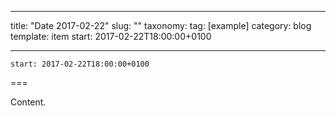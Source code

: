 
---
title: "Date 2017-02-22"
slug: ""
taxonomy:
tag: [example]
category: blog
template: item
start: 2017-02-22T18:00:00+0100

---

``start: 2017-02-22T18:00:00+0100``

===

Content.
